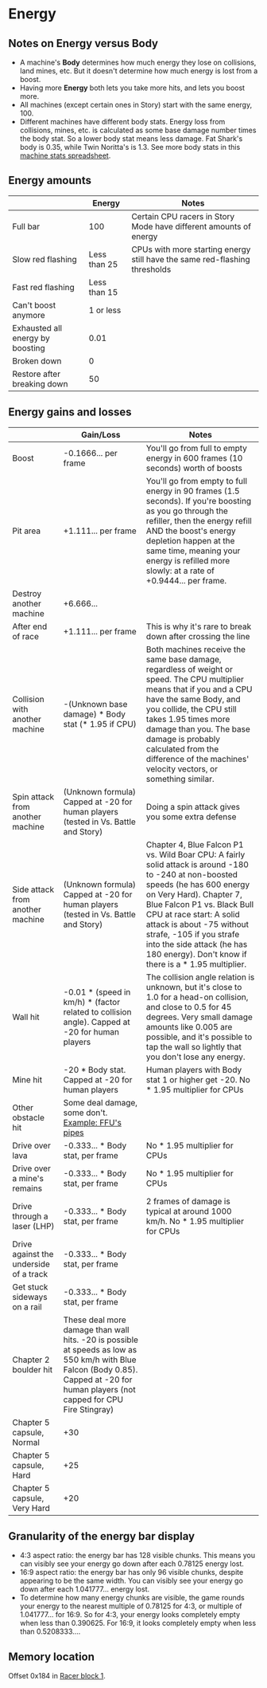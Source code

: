 # Energy

## Notes on Energy versus Body

- A machine's **Body** determines how much energy they lose on collisions, land mines, etc. But it doesn't determine how much energy is lost from a boost.
- Having more **Energy** both lets you take more hits, and lets you boost more.
- All machines (except certain ones in Story) start with the same energy, 100.
- Different machines have different body stats. Energy loss from collisions, mines, etc. is calculated as some base damage number times the body stat. So a lower body stat means less damage. Fat Shark's body is 0.35, while Twin Noritta's is 1.3. See more body stats in this [machine stats spreadsheet](https://docs.google.com/spreadsheets/d/133Xsq-KV3lpfk9SS4_L84WV-JuXHOR8_GlFZRnskkSU/edit#gid=10).

## Energy amounts

| | Energy | Notes
--- | --- | ---
Full bar | 100 | Certain CPU racers in Story Mode have different amounts of energy
Slow red flashing | Less than 25 | CPUs with more starting energy still have the same red-flashing thresholds
Fast red flashing | Less than 15 |
Can't boost anymore | 1 or less |
Exhausted all energy by boosting | 0.01 |
Broken down | 0 |
Restore after breaking down | 50 |

## Energy gains and losses

| | Gain/Loss | Notes
--- | --- | ---
Boost | -0.1666... per frame | You'll go from full to empty energy in 600 frames (10 seconds) worth of boosts
Pit area | +1.111... per frame | You'll go from empty to full energy in 90 frames (1.5 seconds). If you're boosting as you go through the refiller, then the energy refill AND the boost's energy depletion happen at the same time, meaning your energy is refilled more slowly: at a rate of +0.9444... per frame.
Destroy another machine | +6.666... |
After end of race | +1.111... per frame | This is why it's rare to break down after crossing the line
Collision with another machine | -(Unknown base damage) * Body stat (* 1.95 if CPU) | Both machines receive the same base damage, regardless of weight or speed. The CPU multiplier means that if you and a CPU have the same Body, and you collide, the CPU still takes 1.95 times more damage than you. The base damage is probably calculated from the difference of the machines' velocity vectors, or something similar.
Spin attack from another machine | (Unknown formula) Capped at -20 for human players (tested in Vs. Battle and Story) | Doing a spin attack gives you some extra defense
Side attack from another machine | (Unknown formula) Capped at -20 for human players (tested in Vs. Battle and Story) | Chapter 4, Blue Falcon P1 vs. Wild Boar CPU: A fairly solid attack is around -180 to -240 at non-boosted speeds (he has 600 energy on Very Hard). Chapter 7, Blue Falcon P1 vs. Black Bull CPU at race start: A solid attack is about -75 without strafe, -105 if you strafe into the side attack (he has 180 energy). Don't know if there is a * 1.95 multiplier.
Wall hit | -0.01 * (speed in km/h) * (factor related to collision angle). Capped at -20 for human players | The collision angle relation is unknown, but it's close to 1.0 for a head-on collision, and close to 0.5 for 45 degrees. Very small damage amounts like 0.005 are possible, and it's possible to tap the wall so lightly that you don't lose any energy.
Mine hit | -20 * Body stat. Capped at -20 for human players | Human players with Body stat 1 or higher get -20. No * 1.95 multiplier for CPUs
Other obstacle hit | Some deal damage, some don't. [Example: FFU's pipes](https://www.youtube.com/watch?v=i9VdU-WbQTs) |
Drive over lava | -0.333... * Body stat, per frame | No * 1.95 multiplier for CPUs
Drive over a mine's remains | -0.333... * Body stat, per frame | No * 1.95 multiplier for CPUs
Drive through a laser (LHP) | -0.333... * Body stat, per frame | 2 frames of damage is typical at around 1000 km/h. No * 1.95 multiplier for CPUs
Drive against the underside of a track | -0.333... * Body stat, per frame |
Get stuck sideways on a rail | -0.333... * Body stat, per frame |
Chapter 2 boulder hit | These deal more damage than wall hits. -20 is possible at speeds as low as 550 km/h with Blue Falcon (Body 0.85). Capped at -20 for human players (not capped for CPU Fire Stingray) |
Chapter 5 capsule, Normal | +30 |
Chapter 5 capsule, Hard | +25 |
Chapter 5 capsule, Very Hard | +20 |
  

## Granularity of the energy bar display

- 4:3 aspect ratio: the energy bar has 128 visible chunks. This means you can visibly see your energy go down after each 0.78125 energy lost.
- 16:9 aspect ratio: the energy bar has only 96 visible chunks, despite appearing to be the same width. You can visibly see your energy go down after each 1.041777... energy lost.
- To determine how many energy chunks are visible, the game rounds your energy to the nearest multiple of 0.78125 for 4:3, or multiple of 1.041777... for 16:9. So for 4:3, your energy looks completely empty when less than 0.390625. For 16:9, it looks completely empty when less than 0.5208333....


## Memory location

Offset 0x184 in [Racer block 1](/addresses/racer_block_1.md).
